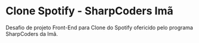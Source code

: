# Clone Spotify - SharpCoders Imã

<p>Desafio de projeto Front-End para Clone do Spotify ofericido pelo programa SharpCoders da Imã.</p>